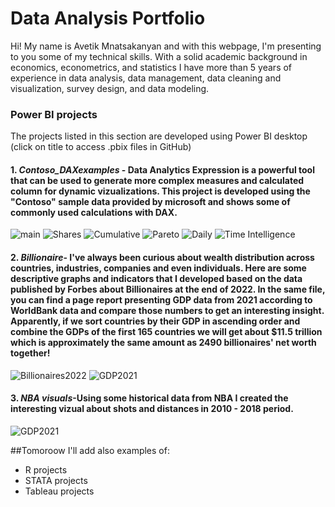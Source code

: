 # Data Analysis Portfolio 

Hi! My name is Avetik Mnatsakanyan and with this webpage, I'm presenting to you some of my technical skills. With a solid academic background in economics, econometrics, and statistics I have more than 5 years of experience in data analysis, data management, data cleaning and visualization, survey design, and data modeling.  

### Power BI projects 
The projects listed in this section are developed using Power BI desktop (click on title to access .pbix files in GitHub) 

#### 1. *Contoso_DAXexamples* - Data Analytics Expression is a powerful tool that can be used to generate more complex measures and calculated column for dynamic vizualizations. This project is developed using the "Contoso" sample data provided by microsoft and shows some of commonly used calculations with DAX.

![main](https://github.com/Avet-H/Avet-H/blob/main/Images/Slide1.PNG)
![Shares](https://github.com/Avet-H/Avet-H/blob/main/Images/Slide2.PNG)
![Cumulative](https://github.com/Avet-H/Avet-H/blob/main/Images/Slide3.PNG)
![Pareto](https://github.com/Avet-H/Avet-H/blob/main/Images/Slide4.PNG)
![Daily](https://github.com/Avet-H/Avet-H/blob/main/Images/Slide5.PNG)
![Time Intelligence](https://github.com/Avet-H/Avet-H/blob/main/Images/Slide6.PNG)


#### 2. *Billionaire*- I've always been curious about wealth distribution across countries, industries, companies and even individuals. Here are some descriptive graphs and indicators that I developed based on the data published by Forbes about Billionaires at the end of 2022. In the same file, you can find a page report presenting GDP data from 2021 according to WorldBank data and compare those numbers to get an interesting insight. Apparently, if we sort countries by their GDP in ascending order and combine the GDPs of the first 165 countries we will get about $11.5 trillion which is approximately the same amount as 2490 billionaires' net worth together! 

![Billionaires2022](https://github.com/Avet-H/Avet-H/blob/main/Images/Billionaires.JPG)
![GDP2021](https://github.com/Avet-H/Avet-H/blob/main/Images/GDP.JPG)


#### 3. *NBA visuals*-Using some historical data from NBA I created the interesting vizual about shots and distances in 2010 - 2018 period.
![GDP2021](https://github.com/Avet-H/Avet-H/blob/main/Images/NBA.JPG)


##Tomoroow I'll add also examples of:
- R projects
- STATA projects
- Tableau projects
